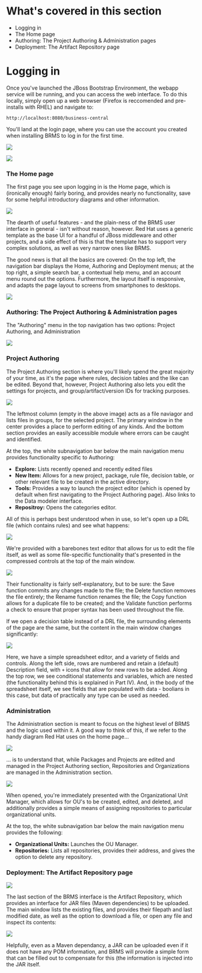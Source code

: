 <!--
{
"name": "part-three-exploring-the-brms-web-interface",
"version" : "0.1",
"title" : "Part III: Exploring the BRMS web interface",
"description" : "Navigating the pages of Red Hat's online BRMS platform.",
"homepage" : "https://github.com/JTRamirez/BRMS-Walkthrough",
"freshnessDate" : 2015-10-14,
"license" : "CC BY 4.0"
}
-->

<!-- @section -->

# What's covered in this section

* Logging in
* The Home page
* Authoring: The Project Authoring & Administration pages
* Deployment: The Artifact Repository page

<!-- @section -->

# Logging in

Once you've launched the JBoss Bootstrap Environment, the webapp service will be running, and you can access the web interface. To do this locally, simply open up a web browser (Firefox is reccomended and pre-installs with RHEL) and navigate to:

`http://localhost:8080/business-central`

You'll land at the login page, where you can use the account you created when installing BRMS to log in for the first time.

![](https://cloud.githubusercontent.com/assets/15032492/10494467/823bdf02-7284-11e5-9da9-9491b71bb3f9.PNG)

![](https://cloud.githubusercontent.com/assets/15032492/10494047/278ff59a-7282-11e5-8916-baaee5874d77.png)

<!-- @section -->

### The Home page

The first page you see upon logging in is the Home page, which is (ironically enough) fairly boring, and provides nearly no functionality, save for some helpful introductory diagrams and other information.

![](https://cloud.githubusercontent.com/assets/15032492/10494562/f6ad0578-7284-11e5-8195-974edcaf88e8.PNG)

The dearth of useful features - and the plain-ness of the BRMS user interface in general - isn't without reason, however. Red Hat uses a generic template as the base UI for a handful of JBoss middleware and other projects, and a side effect of this is that the template has to support very complex solutions, as well as very narrow ones like BRMS.

The good news is that all the basics are covered: On the top left, the navigation bar displays the Home, Authoring and Deployment menus; at the top right, a simple search bar, a contextual help menu, and an account menu round out the options. Furthermore, the layout itself is responsive, and adapts the page layout to screens from smartphones to desktops.

![](https://cloud.githubusercontent.com/assets/15032492/10494745/2312abb2-7286-11e5-860a-f762746e4444.PNG)

<!-- @section -->

### Authoring: The Project Authoring & Administration pages

The "Authoring" menu in the top navigation has two options: Project Authoring, and Administration

![](https://cloud.githubusercontent.com/assets/15032492/10494044/25192dea-7282-11e5-953a-dd9f3528e612.png)

### Project Authoring
The Project Authoring section is where you'll likely spend the great majority of your time, as it's the page where rules, decision tables and the like can be edited. Beyond that, however, Project Authoring also lets you edit the settings for projects, and group/artifact/version IDs for tracking purposes.

![](https://cloud.githubusercontent.com/assets/15032492/10494959/3b683e2e-7287-11e5-963f-a9ccd0beab6f.PNG)

The leftmost column (empty in the above image) acts as a file naviagor and lists files in groups, for the selected project. The primary window in the center provides a place to perform editing of any kinds. And the bottom section provides an easily accessible module where errors can be caught and identified.

At the top, the white subnavigation bar below the main navigation menu provides functionality specific to Authoring:

* __Explore:__ Lists recently opened and recently edited files
* __New Item:__ Allows for a new project, package, rule file, decision table, or other relevant file to be created in the active directory.
* __Tools:__ Provides a way to launch the project editor (which is opened by default when first navigating to the Project Authoring page). Also links to the Data modeler interface.
* __Repositroy:__ Opens the categories editor.

All of this is perhaps best understood when in use, so let's open up a DRL file (which contains rules) and see what happens:

![](https://cloud.githubusercontent.com/assets/15032492/10494049/2974674c-7282-11e5-9b9e-d044997dfe6d.png)

We're provided with a barebones text editor that allows for us to edit the file itself, as well as some file-specific functionality that's presented in the compressed controls at the top of the main window.

![](https://cloud.githubusercontent.com/assets/15032492/10494063/3232d6b6-7282-11e5-821d-75478eb562df.png)

Their functionality is fairly self-explanatory, but to be sure: the Save function commits any changes made to the file; the Delete function removes the file entirely; the Rename function renames the file; the Copy function allows for a duplicate file to be created; and the Validate function performs a check to ensure that proper syntax has been used throughout the file.

If we open a decision table instead of a DRL file, the surrounding elements of the page are the same, but the content in the main window changes significantly:

![](https://cloud.githubusercontent.com/assets/15032492/10494064/34a0ddd0-7282-11e5-8ac8-b1eee8d8d882.png)

Here, we have a simple spreadsheet editor, and a variety of fields and controls. Along the left side, rows are numbered and retain a (default) Description field, with `+` icons that allow for new rows to be added. Along the top row, we see conditional statements and variables, which are nested (the functionality behind this is explained in Part IV). And, in the body of the spreadsheet itself, we see fields that are populated with data - boolians in this case, but data of practically any type can be used as needed.

### Administration

The Administration section is meant to focus on the highest level of BRMS and the logic used within it. A good way to think of this, if we refer to the handy diagram Red Hat uses on the home page...

![](https://cloud.githubusercontent.com/assets/15032492/10495684/14c86e16-728b-11e5-996d-e16ac14ea0a9.png)

... is to understand that, while Packages and Projects are edited and managed in the Project Authoring section, Repositories and Organizations are managed in the Administration section.

![](https://cloud.githubusercontent.com/assets/15032492/10494052/2d58bdcc-7282-11e5-8686-fed6bc2b050b.png)

When opened, you're immediately presented with the Organizational Unit Manager, which allows for OU's to be created, edited, and deleted, and additionally provides a simple means of assigning repositories to particular organizational units.

At the top, the white subnavigation bar below the main navigation menu provides the following:

* __Organizational Units:__ Launches the OU Manager.
* __Repositories:__ Lists all repositories, provides their address, and gives the option to delete any repository.

<!-- @section -->

### Deployment: The Artifact Repository page

![](https://cloud.githubusercontent.com/assets/15032492/10496352/6a91f3aa-728e-11e5-86dc-cf49d7647dfc.PNG)

The last section of the BRMS interface is the Artifact Repository, which provides an interface for JAR files (Maven dependencies) to be uploaded. The main window lists the existing files, and provides their filepath and last modified date, as well as the option to download a file, or open any file and inspect its contents:

![](https://cloud.githubusercontent.com/assets/15032492/10496447/de07d9f8-728e-11e5-939f-f791de1ae3de.PNG)

Helpfully, even as a Maven dependancy, a JAR can be uploaded even if it does not have any POM information, and BRMS will provide a simple form that can be filled out to compensate for this (the information is injected into the JAR itself.

<!-- @end -->
